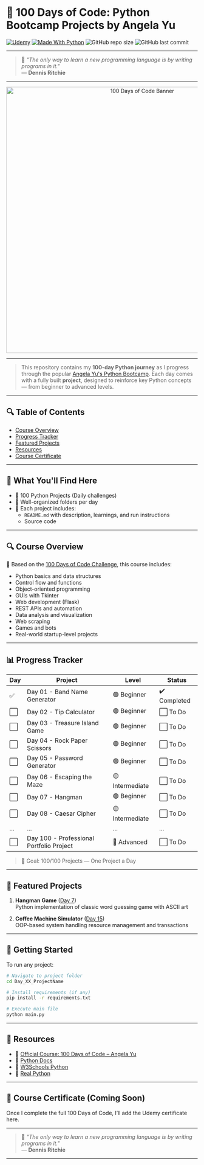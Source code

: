 # 🐍 100 Days of Code: Python Bootcamp Projects by Angela Yu

[![Udemy](https://img.shields.io/badge/Udemy-Course-blueviolet?style=flat&logo=udemy&logoColor=white)](https://www.udemy.com/course/100-days-of-code/)
[![Made With Python](https://img.shields.io/badge/Made%20with-Python-1f425f.svg?style=flat&logo=python)](https://www.python.org/)
![GitHub repo size](https://img.shields.io/github/repo-size/Anum-Mateen/100DaysOfCode-PythonBootcamp)
![GitHub last commit](https://img.shields.io/github/last-commit/Anum-Mateen/100DaysOfCode-PythonBootcamp)

---

> 💬 *"The only way to learn a new programming language is by writing programs in it."*  
> — **Dennis Ritchie**

---

<p align="center">
  <img src="https://media2.dev.to/dynamic/image/width=1000,height=420,fit=cover,gravity=auto,format=auto/https%3A%2F%2Fdev-to-uploads.s3.amazonaws.com%2Fuploads%2Farticles%2F4ldv8h0r63zyh51mcqrb.jpg" alt="100 Days of Code Banner" width="700"/>
</p>

---

> This repository contains my **100-day Python journey** as I progress through the popular [Angela Yu's Python Bootcamp](https://www.udemy.com/course/100-days-of-code/). Each day comes with a fully built **project**, designed to reinforce key Python concepts — from beginner to advanced levels.

---

## 🔍 Table of Contents
- [Course Overview](#-course-overview)
- [Progress Tracker](#-progress-tracker)
- [Featured Projects](#-featured-projects)
- [Resources](#-resources)
- [Course Certificate](#-course-certificate)

---

## 🧠 What You'll Find Here

- 🚀 100 Python Projects (Daily challenges)
- 📂 Well-organized folders per day
- 📘 Each project includes:
  - `README.md` with description, learnings, and run instructions
  - Source code

---

## 🔍 Course Overview

🧩 Based on the [100 Days of Code Challenge](https://www.100daysofcode.com/), this course includes:

- Python basics and data structures
- Control flow and functions
- Object-oriented programming
- GUIs with Tkinter
- Web development (Flask)
- REST APIs and automation
- Data analysis and visualization
- Web scraping
- Games and bots
- Real-world startup-level projects

---

## 📊 Progress Tracker

| Day  | Project                              | Level        | Status      |
|------|--------------------------------------|--------------|-------------|
| ✅   | Day 01 - Band Name Generator         | 🟢 Beginner   | ✔️ Completed |
| ⬜   | Day 02 - Tip Calculator              | 🟢 Beginner   | ⬜ To Do     |
| ⬜   | Day 03 - Treasure Island Game        | 🟢 Beginner   | ⬜ To Do     |
| ⬜   | Day 04 - Rock Paper Scissors         | 🟢 Beginner   | ⬜ To Do     |
| ⬜   | Day 05 - Password Generator          | 🟢 Beginner   | ⬜ To Do     |
| ⬜   | Day 06 - Escaping the Maze           | 🟡 Intermediate | ⬜ To Do     |
| ⬜   | Day 07 - Hangman                     | 🟢 Beginner   | ⬜ To Do     |
| ⬜   | Day 08 - Caesar Cipher               | 🟡 Intermediate | ⬜ To Do     |
| ...  | ...                                  | ...          | ...         |
| ⬜   | Day 100 - Professional Portfolio Project | 🔴 Advanced | ⬜ To Do     |

> 🏁 Goal: 100/100 Projects — One Project a Day

---

## 🌟 Featured Projects
1. **Hangman Game** ([Day 7](Day_07_Hangman))  
   Python implementation of classic word guessing game with ASCII art
   
2. **Coffee Machine Simulator** ([Day 15](Day_15_Coffee_Machine))  
   OOP-based system handling resource management and transactions

---

## 🚀 Getting Started
To run any project:
```bash
# Navigate to project folder
cd Day_XX_ProjectName

# Install requirements (if any)
pip install -r requirements.txt

# Execute main file
python main.py
```

---

## 📎 Resources

- 🔗 [Official Course: 100 Days of Code – Angela Yu](https://www.udemy.com/course/100-days-of-code/)
- 🔗 [Python Docs](https://docs.python.org/3/)
- 🔗 [W3Schools Python](https://www.w3schools.com/python/)
- 🔗 [Real Python](https://realpython.com/)

---

## 📜 Course Certificate (Coming Soon)
Once I complete the full 100 Days of Code, I’ll add the Udemy certificate here.

---

> 💬 *"The only way to learn a new programming language is by writing programs in it."*  
> — **Dennis Ritchie**

---

